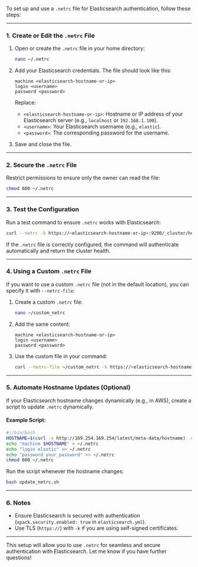 To set up and use a `.netrc` file for Elasticsearch authentication, follow these steps:

---

### **1. Create or Edit the `.netrc` File**

1. Open or create the `.netrc` file in your home directory:
   ```bash
   nano ~/.netrc
   ```

2. Add your Elasticsearch credentials. The file should look like this:
   ```plaintext
   machine <elasticsearch-hostname-or-ip>
   login <username>
   password <password>
   ```

   Replace:
   - `<elasticsearch-hostname-or-ip>`: Hostname or IP address of your Elasticsearch server (e.g., `localhost` or `192.168.1.100`).
   - `<username>`: Your Elasticsearch username (e.g., `elastic`).
   - `<password>`: The corresponding password for the username.

3. Save and close the file.

---

### **2. Secure the `.netrc` File**

Restrict permissions to ensure only the owner can read the file:
```bash
chmod 600 ~/.netrc
```

---

### **3. Test the Configuration**

Run a test command to ensure `.netrc` works with Elasticsearch:
```bash
curl --netrc -k https://<elasticsearch-hostname-or-ip>:9200/_cluster/health?pretty
```

If the `.netrc` file is correctly configured, the command will authenticate automatically and return the cluster health.

---

### **4. Using a Custom `.netrc` File**

If you want to use a custom `.netrc` file (not in the default location), you can specify it with `--netrc-file`:

1. Create a custom `.netrc` file:
   ```bash
   nano ~/custom_netrc
   ```

2. Add the same content:
   ```plaintext
   machine <elasticsearch-hostname-or-ip>
   login <username>
   password <password>
   ```

3. Use the custom file in your command:
   ```bash
   curl --netrc-file ~/custom_netrc -k https://<elasticsearch-hostname-or-ip>:9200/_cluster/health?pretty
   ```

---

### **5. Automate Hostname Updates (Optional)**

If your Elasticsearch hostname changes dynamically (e.g., in AWS), create a script to update `.netrc` dynamically.

#### Example Script:
```bash
#!/bin/bash
HOSTNAME=$(curl -s http://169.254.169.254/latest/meta-data/hostname)  # Get current hostname in AWS EC2
echo "machine $HOSTNAME" > ~/.netrc
echo "login elastic" >> ~/.netrc
echo "password your_password" >> ~/.netrc
chmod 600 ~/.netrc
```

Run the script whenever the hostname changes:
```bash
bash update_netrc.sh
```

---

### **6. Notes**
- Ensure Elasticsearch is secured with authentication (`xpack.security.enabled: true` in `elasticsearch.yml`).
- Use TLS (`https://`) with `-k` if you are using self-signed certificates.

---

This setup will allow you to use `.netrc` for seamless and secure authentication with Elasticsearch. Let me know if you have further questions!

